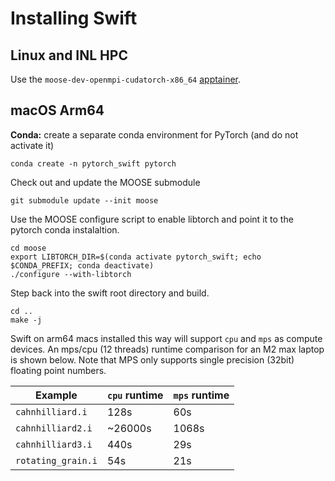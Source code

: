 # Installing Swift

## Linux and INL HPC

Use the `moose-dev-openmpi-cudatorch-x86_64` [apptainer](https://mooseframework.inl.gov/help/inl/apptainer.html).

## macOS Arm64

**Conda:** create a separate conda environment for PyTorch (and do not activate it)

```
conda create -n pytorch_swift pytorch
```

Check out and update the MOOSE submodule

```
git submodule update --init moose
```

Use the MOOSE configure script to enable libtorch and point it to the pytorch conda instalaltion.

```
cd moose
export LIBTORCH_DIR=$(conda activate pytorch_swift; echo $CONDA_PREFIX; conda deactivate)
./configure --with-libtorch
```

Step back into the swift root directory and build.

```
cd ..
make -j
```

Swift on arm64 macs installed this way will support `cpu` and `mps` as compute devices. An mps/cpu (12 threads) runtime comparison for an M2 max laptop is shown below. Note that MPS only supports single precision (32bit) floating point numbers.

| Example | `cpu` runtime | `mps` runtime |
| - | - | - |
| `cahnhilliard.i` | 128s | 60s|
| `cahnhilliard2.i` | ~26000s | 1068s |
| `cahnhilliard3.i` | 440s | 29s |
| `rotating_grain.i`| 54s | 21s |

